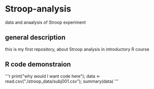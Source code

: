 # Stroop-analysis
data and anaalysis of Stroop experiment
## general description
this is my first repository, about Stroop analysis in introductory R course
## R code demonstraion
'''r
print("why would I want code here");
data <- read.csv("./stroop_data/subj001.csv");
summary(data)
'''
